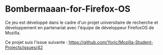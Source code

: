 Bombermaaan-for-Firefox-OS
==========================

Ce jeu est développé dans le cadre d'un projet universitaire de recherche et développement en partenariat avec l'équipe 
de développeur FirefoxOS de Mozilla. 

Ce projet suis l'issue suivante : https://github.com/Yoric/Mozilla-Student-Projects/issues/42

